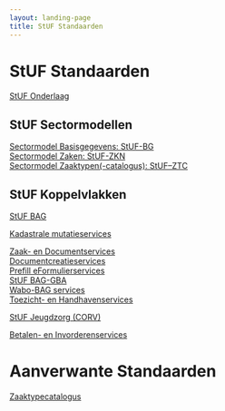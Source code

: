 ```yaml
---
layout: landing-page
title: StUF Standaarden
---
```

# StUF Standaarden
[StUF Onderlaag](https://vng-realisatie.github.io/StUF-onderlaag/)
## StUF Sectormodellen
[Sectormodel Basisgegevens: StUF-BG](https://vng-realisatie.github.io/StUF-BG/)<br/>
[Sectormodel Zaken: StUF-ZKN](https://vng-realisatie.github.io/StUF-ZKN/)<br/>
[Sectormodel Zaaktypen(-catalogus): StUF–ZTC](https://vng-realisatie.github.io/StUF-ZTC/)<br/>
<!--[Sectormodel Geo: StUF Geo IMGeo]()<br/>
[Sectormodel HR: StUF-HR]()<br/>
[Sectormodel e-Formulieren: StUF-EF]()<br/>
[Sectormodel WOZ: StUF-WOZ]()<br/>
[Sectormodel RIHa: StUF-RIHa]()-->
## StUF Koppelvlakken
<!--[RSGB Bevragingen]()<br/>-->
[StUF BAG](https://vng-realisatie.github.io/StUF-BAG/)<br/>
<!--[LV Adressen en Gebouwen (LV BAG)]()<br/>-->
[Kadastrale mutatieservices](https://vng-realisatie.github.io/Kadastrale-mutatieservices/)<br/>
<!--[LV Wet Kenbaarheid Publiekrechtelijke Beperkingen]()<br/>-->
[Zaak- en Documentservices](https://vng-realisatie.github.io/Zaak-en-Documentservices/)<br/>
[Documentcreatieservices](https://vng-realisatie.github.io/Documentcreatieservices/)<br/>
[Prefill eFormulierservices](https://vng-realisatie.github.io/Prefill-eFormulierenservices/)<br/>
[StUF BAG-GBA](https://vng-realisatie.github.io/StUF-BAG-GBA)<br/>
[Wabo-BAG services](https://vng-realisatie.github.io/Wabo-BAG-Services)<br/>
[Toezicht- en Handhavenservices](https://vng-realisatie.github.io/Toezicht-en-Handhavenservices)<br/>
<!--[StUF-Geo BAG]()<br/>
[LV Omgevingsloket]()<br/>-->
[StUF Jeugdzorg (CORV)](https://vng-realisatie.github.io/StUF-Jeugdzorg/)<br/>
<!--[Regie- en zaakservices]()<br/>
[StUF-GGk berichtenvelop ISD-Keten]()<br/>
[Participatieladder]()<br/>
[Kinderopvang]()-->
[Betalen- en Invorderenservices](https://vng-realisatie.github.io/Betalen-en-Invorderenservices)
# Aanverwante Standaarden
[Zaaktypecatalogus](https://vng-realisatie.github.io/Zaaktypecatalogus/)<br/>
